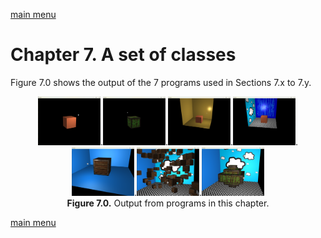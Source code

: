 [main menu](../README.md)

# Chapter 7. A set of classes


Figure 7.0 shows the output of the 7 programs used in Sections 7.x to 7.y.

<p align="center">
  <img src="ch7_img/ch7_1_material.png" alt="output from ch7_1_material" width="100">.<img src="ch7_img/ch7_2_model.png" alt="output from ch7_2_model" width="100">.<img src="ch7_img/ch7_3_scene1.png" alt="output from ch7_3_scene1" width="100">.<img src="ch7_img/ch7_4_scene2.png" alt="output from ch7_4_scene2" width="100">.<img src="ch7_img/ch7_5_scene3.png" alt="output from ch7_5_scene3" width="100">.<img src="ch7_img/ch7_6_scene4.png" alt="output from ch7_6_scene4" width="100">.<img src="ch7_img/ch7_7_scene5.png" alt="output from ch7_7_scene5" width="100"><br>
  <strong>Figure 7.0.</strong> Output from programs in this chapter.
</p>




[main menu](../README.md)